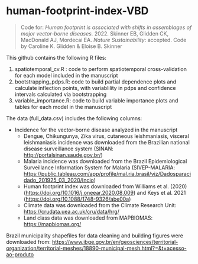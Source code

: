# human-footprint-index-VBD
> Code for: *Human footprint is associated with shifts in assemblages of major vector-borne diseases.* 2022. Skinner EB, Glidden CK, MacDonald AJ, Mordecai EA. *Nature Sustainability*: accepted.
> Code by Caroline K. Glidden & Eloise B. Skinner

This github contains the following R files:

1. spatiotemporal_cv.R : code to perform spatiotemporal cross-validation for each model included in the manuscript
2. bootstrapping_pdps.R: code to build partial dependence plots and calculate inflection points, with variablility in pdps and confidence intervals calculated via bootstrapping
3. variable_importance.R: code to build variable importance plots and tables for each model in the manuscript

The data (full_data.csv) includes the following columns: 

* Incidence for the vector-borne disease analyzed in the manuscript
  * Dengue, Chikungunya, Zika virus, cutaneous leishmaniasis, visceral leishmaniasis incidence was downloaded from the Brazilian national disease surveillance system (SINAN: http://portalsinan.saude.gov.br/)
  * Malaria incidence was downloaded from the Brazil Epidemiological Surveillance Information System for Malaria (SIVEP-MALARIA: https://public.tableau.com/app/profile/mal.ria.brasil/viz/Dadosparacidado_201925_03_2020/Incio)
  * Human footprint index was downloaded from Williams et al. (2020) (https://doi.org/10.1016/j.oneear.2020.08.009) and Keys et al. 2021 (https://doi.org/10.1088/1748-9326/abe00a)
  * Climate data was downloaded from the Climate Research Unit: https://crudata.uea.ac.uk/cru/data/hrg/
  * Land class data was downloaded from MAPBIOMAS: https://mapbiomas.org/
 
 Brazil municipality shapefiles for data cleaning and building figures were downloaded from: https://www.ibge.gov.br/en/geosciences/territorial-organization/territorial-meshes/18890-municipal-mesh.html?=&t=acesso-ao-produto 
  

